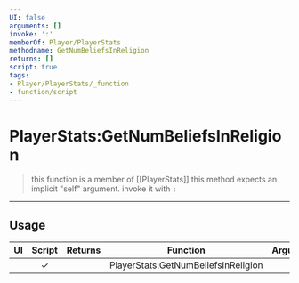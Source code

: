 ```yaml
---
UI: false
arguments: []
invoke: ':'
memberOf: Player/PlayerStats
methodname: GetNumBeliefsInReligion
returns: []
script: true
tags:
- Player/PlayerStats/_function
- function/script
---
```

# PlayerStats:GetNumBeliefsInReligion
> this function is a member of [[PlayerStats]]
> this method expects an implicit "self" argument. invoke it with `:`
-----
## Usage
|  UI | Script | Returns | Function | Arguments |
|:---:|:------:|-------:|:--------:|:---------|
| |✓||PlayerStats:GetNumBeliefsInReligion||
